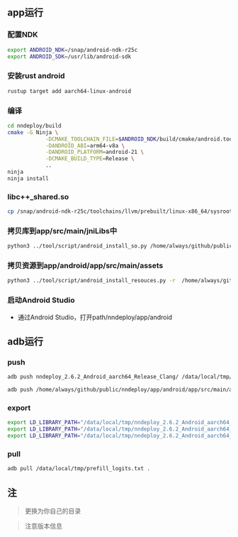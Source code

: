 
## app运行

### 配置NDK
```bash
export ANDROID_NDK=/snap/android-ndk-r25c
export ANDROID_SDK=/usr/lib/android-sdk
```

### 安装rust android
```bash
rustup target add aarch64-linux-android
```

### 编译
```bash
cd nndeploy/build
cmake -G Ninja \
            -DCMAKE_TOOLCHAIN_FILE=$ANDROID_NDK/build/cmake/android.toolchain.cmake\
            -DANDROID_ABI=arm64-v8a \
            -DANDROID_PLATFORM=android-21 \
            -DCMAKE_BUILD_TYPE=Release \
            ..
ninja
ninja install
```

### libc++_shared.so
```bash
cp /snap/android-ndk-r25c/toolchains/llvm/prebuilt/linux-x86_64/sysroot/usr/lib/aarch64-linux-android/libc++_shared.so /home/always/github/public/nndeploy/build/nndeploy_2.6.2_Android_aarch64_Release_Clang/lib
```

### 拷贝库到app/src/main/jniLibs中
```bash
python3 ../tool/script/android_install_so.py /home/always/github/public/nndeploy/build/nndeploy_2.6.2_Android_aarch64_Release_Clang /home/always/github/public/nndeploy/app/android/app/src/main/jniLibs/arm64-v8a
```

### 拷贝资源到app/android/app/src/main/assets
```bash
python3 ../tool/script/android_install_resouces.py -r  /home/always/github/public/nndeploy/resources/ -a /home/always/github/public/nndeploy/app/android/app/src/main/assets
```


### 启动Android Studio

- 通过Android Studio，打开path/nndeploy/app/android


## adb运行

### push
```bash
adb push nndeploy_2.6.2_Android_aarch64_Release_Clang/ /data/local/tmp/

adb push /home/always/github/public/nndeploy/app/android/app/src/main/assets/resources/ /data/local/tmp/
```

### export
```bash
export LD_LIBRARY_PATH="/data/local/tmp/nndeploy_2.6.2_Android_aarch64_Release_Clang/third_party/build_64/lib/arm64-v8a:${LD_LIBRARY_PATH}"
export LD_LIBRARY_PATH="/data/local/tmp/nndeploy_2.6.2_Android_aarch64_Release_Clang/third_party/opencv/lib/arm64-v8a:${LD_LIBRARY_PATH}"
export LD_LIBRARY_PATH="/data/local/tmp/nndeploy_2.6.2_Android_aarch64_Release_Clang/lib:${LD_LIBRARY_PATH}"
```

### pull
```bash
adb pull /data/local/tmp/prefill_logits.txt .
```

## 注

> 更换为你自己的目录

> 注意版本信息

